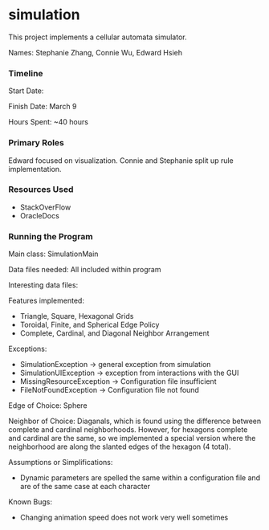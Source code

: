 simulation
====

This project implements a cellular automata simulator.

Names: Stephanie Zhang, Connie Wu, Edward Hsieh

### Timeline
Start Date:

Finish Date: March 9

Hours Spent: ~40 hours

### Primary Roles
Edward focused on visualization. Connie and Stephanie split up rule implementation.

### Resources Used
- StackOverFlow
- OracleDocs


### Running the Program
Main class: SimulationMain

Data files needed: All included within program

Interesting data files:

Features implemented:

- Triangle, Square, Hexagonal Grids
- Toroidal, Finite, and Spherical Edge Policy
- Complete, Cardinal, and Diagonal Neighbor Arrangement

Exceptions:

- SimulationException -> general exception from simulation
- SimulationUIException -> exception from interactions with the GUI
- MissingResourceException -> Configuration file insufficient
- FileNotFoundException -> Configuration file not found

Edge of Choice:
Sphere

Neighbor of Choice:
Diaganals, which is found using the difference between complete and cardinal neighborhoods. However, for hexagons complete and cardinal are the same, so we implemented a special version where the neighborhood are along the slanted edges of the hexagon (4 total).

Assumptions or Simplifications:

- Dynamic parameters are spelled the same within a configuration file and are of the same case at each character

Known Bugs:

- Changing animation speed does not work very well sometimes
